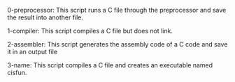 0-preprocessor: This script runs a C file through the preprocessor and save the result into another file.

1-compiler: This script compiles a C file but does not link.

2-assembler: This script generates the assembly code of a C code and save it in an output file

3-name: This script compiles a C file and creates an executable named cisfun.